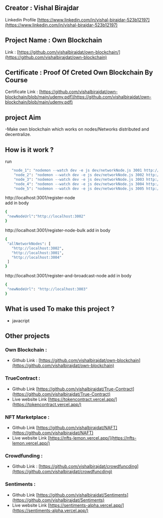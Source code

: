 
## Creator : Vishal Birajdar
Linkedin  Profile [https://www.linkedin.com/in/vishal-birajdar-523b12197](https://www.linkedin.com/in/vishal-birajdar-523b12197)

## Project Name : Own Blockchain
Link : [https://github.com/vishalbirajdat/own-blockchain/](https://github.com/vishalbirajdat/own-blockchain)

## Certificate : Proof Of Creted Own Blockchain By Course
Certificate Link : [https://github.com/vishalbirajdat/own-blockchain/blob/main/udemy.pdf](https://github.com/vishalbirajdat/own-blockchain/blob/main/udemy.pdf)

## project Aim

-Make own blockchain which works on nodes/Networks distributed and decentralize.

## How is it work ?

run 
```bash
   "node_1": "nodemon --watch dev -e js dev/networkNode.js 3001 http://localhost:3001",
    "node_2": "nodemon --watch dev -e js dev/networkNode.js 3002 http://localhost:3002",
    "node_3": "nodemon --watch dev -e js dev/networkNode.js 3003 http://localhost:3003",
    "node_4": "nodemon --watch dev -e js dev/networkNode.js 3004 http://localhost:3004",
    "node_5": "nodemon --watch dev -e js dev/networkNode.js 3005 http://localhost:3005",
```

http://localhost:3001/register-node  
add in body
 ```bash
 {
  "newNodeUrl":"http://localhost:3002"
}
```

http://localhost:3001/register-node-bulk
add in body
 ```bash
 {
  "allNetworkNodes": [
    "http://localhost:3002",
    "http://localhost:3001",
    "http://localhost:3004"
  ]
}
```

http://localhost:3001/register-and-broadcast-node
add in body
 ```bash
{
  "newNodeUrl": "http://localhost:3003"
}
```

## What is used To make this project ? 
- javacript


## Other projects

### Own Blockchain : 
- Github Link : [https://github.com/vishalbirajdat/own-blockchain](https://github.com/vishalbirajdat/own-blockchain)

### TrueContract : 
- Github Link [https://github.com/vishalbirajdat/True-Contract](https://github.com/vishalbirajdat/True-Contract)
- Live website Link [https://tokencontract.vercel.app/](https://tokencontract.vercel.app/)

### NFT Marketplace :
- Github Link [https://github.com/vishalbirajdat/NAFT](https://github.com/vishalbirajdat/NAFT)
- Live website Link [https://nfts-lemon.vercel.app/](https://nfts-lemon.vercel.app/)

### Crowdfunding :
- Github Link : [https://github.com/vishalbirajdat/crowdfuncding](https://github.com/vishalbirajdat/crowdfuncding)

### Sentiments : 
- Github Link [https://github.com/vishalbirajdat/Sentiments](https://github.com/vishalbirajdat/Sentiments)
- Live website Link [https://sentiments-alpha.vercel.app/](https://sentiments-alpha.vercel.app/)


